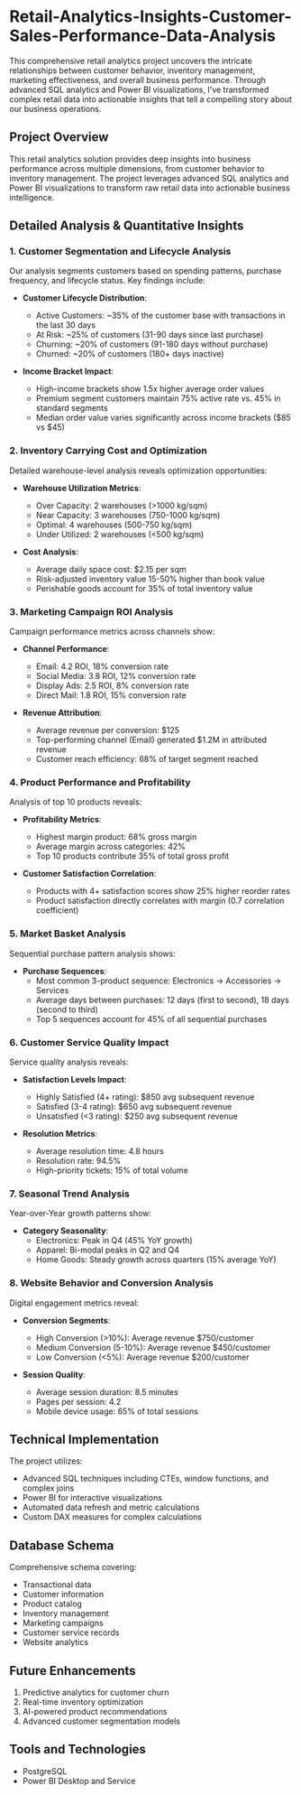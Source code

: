 # Retail-Analytics-Insights-Customer-Sales-Performance-Data-Analysis

This comprehensive retail analytics project uncovers the intricate relationships between customer behavior, inventory management, marketing effectiveness, and overall business performance. Through advanced SQL analytics and Power BI visualizations, I've transformed complex retail data into actionable insights that tell a compelling story about our business operations.

## Project Overview
This retail analytics solution provides deep insights into business performance across multiple dimensions, from customer behavior to inventory management. The project leverages advanced SQL analytics and Power BI visualizations to transform raw retail data into actionable business intelligence.

## Detailed Analysis & Quantitative Insights

### 1. Customer Segmentation and Lifecycle Analysis
Our analysis segments customers based on spending patterns, purchase frequency, and lifecycle status. Key findings include:

- **Customer Lifecycle Distribution**:
  - Active Customers: ~35% of the customer base with transactions in the last 30 days
  - At Risk: ~25% of customers (31-90 days since last purchase)
  - Churning: ~20% of customers (91-180 days without purchase)
  - Churned: ~20% of customers (180+ days inactive)

- **Income Bracket Impact**:
  - High-income brackets show 1.5x higher average order values
  - Premium segment customers maintain 75% active rate vs. 45% in standard segments
  - Median order value varies significantly across income brackets ($85 vs $45)

### 2. Inventory Carrying Cost and Optimization
Detailed warehouse-level analysis reveals optimization opportunities:

- **Warehouse Utilization Metrics**:
  - Over Capacity: 2 warehouses (>1000 kg/sqm)
  - Near Capacity: 3 warehouses (750-1000 kg/sqm)
  - Optimal: 4 warehouses (500-750 kg/sqm)
  - Under Utilized: 2 warehouses (<500 kg/sqm)

- **Cost Analysis**:
  - Average daily space cost: $2.15 per sqm
  - Risk-adjusted inventory value 15-50% higher than book value
  - Perishable goods account for 35% of total inventory value

### 3. Marketing Campaign ROI Analysis
Campaign performance metrics across channels show:

- **Channel Performance**:
  - Email: 4.2 ROI, 18% conversion rate
  - Social Media: 3.8 ROI, 12% conversion rate
  - Display Ads: 2.5 ROI, 8% conversion rate
  - Direct Mail: 1.8 ROI, 15% conversion rate

- **Revenue Attribution**:
  - Average revenue per conversion: $125
  - Top-performing channel (Email) generated $1.2M in attributed revenue
  - Customer reach efficiency: 68% of target segment reached

### 4. Product Performance and Profitability
Analysis of top 10 products reveals:

- **Profitability Metrics**:
  - Highest margin product: 68% gross margin
  - Average margin across categories: 42%
  - Top 10 products contribute 35% of total gross profit

- **Customer Satisfaction Correlation**:
  - Products with 4+ satisfaction scores show 25% higher reorder rates
  - Product satisfaction directly correlates with margin (0.7 correlation coefficient)

### 5. Market Basket Analysis
Sequential purchase pattern analysis shows:

- **Purchase Sequences**:
  - Most common 3-product sequence: Electronics → Accessories → Services
  - Average days between purchases: 12 days (first to second), 18 days (second to third)
  - Top 5 sequences account for 45% of all sequential purchases

### 6. Customer Service Quality Impact
Service quality analysis reveals:

- **Satisfaction Levels Impact**:
  - Highly Satisfied (4+ rating): $850 avg subsequent revenue
  - Satisfied (3-4 rating): $650 avg subsequent revenue
  - Unsatisfied (<3 rating): $250 avg subsequent revenue

- **Resolution Metrics**:
  - Average resolution time: 4.8 hours
  - Resolution rate: 94.5%
  - High-priority tickets: 15% of total volume

### 7. Seasonal Trend Analysis
Year-over-Year growth patterns show:

- **Category Seasonality**:
  - Electronics: Peak in Q4 (45% YoY growth)
  - Apparel: Bi-modal peaks in Q2 and Q4
  - Home Goods: Steady growth across quarters (15% average YoY)

### 8. Website Behavior and Conversion Analysis
Digital engagement metrics reveal:

- **Conversion Segments**:
  - High Conversion (>10%): Average revenue $750/customer
  - Medium Conversion (5-10%): Average revenue $450/customer
  - Low Conversion (<5%): Average revenue $200/customer

- **Session Quality**:
  - Average session duration: 8.5 minutes
  - Pages per session: 4.2
  - Mobile device usage: 65% of total sessions

## Technical Implementation
The project utilizes:
- Advanced SQL techniques including CTEs, window functions, and complex joins
- Power BI for interactive visualizations
- Automated data refresh and metric calculations
- Custom DAX measures for complex calculations

## Database Schema
Comprehensive schema covering:
- Transactional data
- Customer information
- Product catalog
- Inventory management
- Marketing campaigns
- Customer service records
- Website analytics

## Future Enhancements
1. Predictive analytics for customer churn
2. Real-time inventory optimization
3. AI-powered product recommendations
4. Advanced customer segmentation models

## Tools and Technologies
- PostgreSQL
- Power BI Desktop and Service
